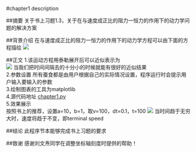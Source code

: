 #chapter1 description

##摘要
关于书上习题1.3，关于在与速度成正比的阻力一恒力的作用下的动力学问题的解决方案

##背景介绍
在与速度成正比的阻力一恒力的作用下的动力学方程可以由下面的方程描绘
![](http://www.sciweavers.org/upload/Tex2Img_1458640335/render.png)

##正文
1.该运动方程用泰勒展开后可以近似表示为<br> ![](http://www.sciweavers.org/upload/Tex2Img_1458640602/render.png)
  当我们把时间间隔去的十分小的时候就能有很好的近似结果<br>
2.参数设置
  所有蚕食都是由用户根据自己的实际情况设置，程序运行时会提示用户输入要输入的参数<br>
3.绘制图表的工具为matplotlib<br>
4.源代码地址 [chapter1.py](https://github.com/zqbinggong/computational-physics_N2013301020039/blob/master/chapter1.py) <br>
5.效果展示<br>
  按照书上的推荐，设置a=10，b=1，取v=100，dt=0.1，t=100
  ![](http://imgsrc.baidu.com/forum/pic/item/043dc08ba61ea8d3e61e59b7900a304e241f588f.jpg)     当时间趋于无穷大时，速度将趋于不变，即terminal speed

##结论
  此程序节本能够完成书上习题的要求
 
##致谢
感谢刘文焘同学在调整坐标轴刻度时提供的帮助！
